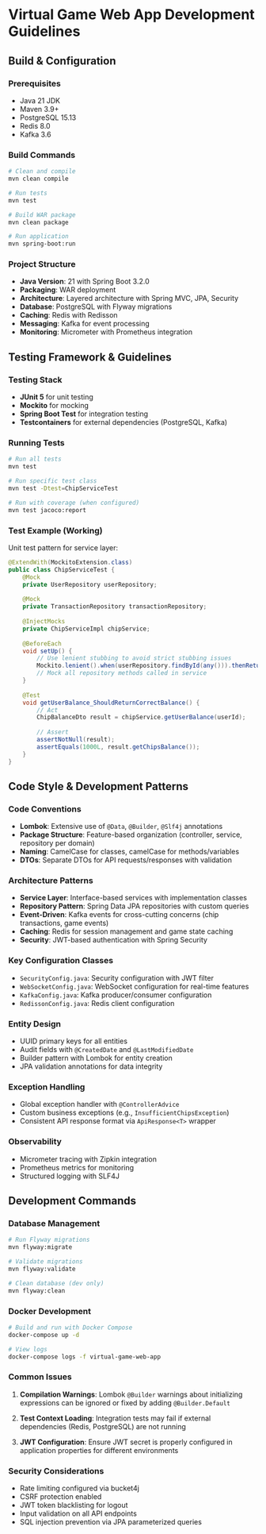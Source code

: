 # Virtual Game Web App Development Guidelines

## Build & Configuration

### Prerequisites
- Java 21 JDK
- Maven 3.9+
- PostgreSQL 15.13
- Redis 8.0
- Kafka 3.6

### Build Commands
```bash
# Clean and compile
mvn clean compile

# Run tests
mvn test

# Build WAR package
mvn clean package

# Run application
mvn spring-boot:run
```

### Project Structure
- **Java Version**: 21 with Spring Boot 3.2.0
- **Packaging**: WAR deployment
- **Architecture**: Layered architecture with Spring MVC, JPA, Security
- **Database**: PostgreSQL with Flyway migrations
- **Caching**: Redis with Redisson
- **Messaging**: Kafka for event processing
- **Monitoring**: Micrometer with Prometheus integration

## Testing Framework & Guidelines

### Testing Stack
- **JUnit 5** for unit testing
- **Mockito** for mocking
- **Spring Boot Test** for integration testing
- **Testcontainers** for external dependencies (PostgreSQL, Kafka)

### Running Tests
```bash
# Run all tests
mvn test

# Run specific test class
mvn test -Dtest=ChipServiceTest

# Run with coverage (when configured)
mvn test jacoco:report
```

### Test Example (Working)
Unit test pattern for service layer:
```java
@ExtendWith(MockitoExtension.class)
public class ChipServiceTest {
    @Mock
    private UserRepository userRepository;
    
    @Mock
    private TransactionRepository transactionRepository;
    
    @InjectMocks
    private ChipServiceImpl chipService;
    
    @BeforeEach
    void setUp() {
        // Use lenient stubbing to avoid strict stubbing issues
        Mockito.lenient().when(userRepository.findById(any())).thenReturn(Optional.of(testUser));
        // Mock all repository methods called in service
    }
    
    @Test
    void getUserBalance_ShouldReturnCorrectBalance() {
        // Act
        ChipBalanceDto result = chipService.getUserBalance(userId);
        
        // Assert
        assertNotNull(result);
        assertEquals(1000L, result.getChipsBalance());
    }
}
```

## Code Style & Development Patterns

### Code Conventions
- **Lombok**: Extensive use of `@Data`, `@Builder`, `@Slf4j` annotations
- **Package Structure**: Feature-based organization (controller, service, repository per domain)
- **Naming**: CamelCase for classes, camelCase for methods/variables
- **DTOs**: Separate DTOs for API requests/responses with validation

### Architecture Patterns
- **Service Layer**: Interface-based services with implementation classes
- **Repository Pattern**: Spring Data JPA repositories with custom queries
- **Event-Driven**: Kafka events for cross-cutting concerns (chip transactions, game events)
- **Caching**: Redis for session management and game state caching
- **Security**: JWT-based authentication with Spring Security

### Key Configuration Classes
- `SecurityConfig.java`: Security configuration with JWT filter
- `WebSocketConfig.java`: WebSocket configuration for real-time features
- `KafkaConfig.java`: Kafka producer/consumer configuration
- `RedissonConfig.java`: Redis client configuration

### Entity Design
- UUID primary keys for all entities
- Audit fields with `@CreatedDate` and `@LastModifiedDate`
- Builder pattern with Lombok for entity creation
- JPA validation annotations for data integrity

### Exception Handling
- Global exception handler with `@ControllerAdvice`
- Custom business exceptions (e.g., `InsufficientChipsException`)
- Consistent API response format via `ApiResponse<T>` wrapper

### Observability
- Micrometer tracing with Zipkin integration
- Prometheus metrics for monitoring
- Structured logging with SLF4J

## Development Commands

### Database Management
```bash
# Run Flyway migrations
mvn flyway:migrate

# Validate migrations
mvn flyway:validate

# Clean database (dev only)
mvn flyway:clean
```

### Docker Development
```bash
# Build and run with Docker Compose
docker-compose up -d

# View logs
docker-compose logs -f virtual-game-web-app
```

### Common Issues

1. **Compilation Warnings**: Lombok `@Builder` warnings about initializing expressions can be ignored or fixed by adding `@Builder.Default`

2. **Test Context Loading**: Integration tests may fail if external dependencies (Redis, PostgreSQL) are not running

3. **JWT Configuration**: Ensure JWT secret is properly configured in application properties for different environments

### Security Considerations
- Rate limiting configured via bucket4j
- CSRF protection enabled
- JWT token blacklisting for logout
- Input validation on all API endpoints
- SQL injection prevention via JPA parameterized queries
